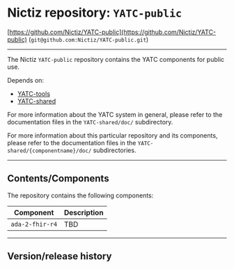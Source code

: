 # Nictiz repository: `YATC-public`

[https://github.com/Nictiz/YATC-public](https://github.com/Nictiz/YATC-public) (`git@github.com:Nictiz/YATC-public.git`)

-------

The Nictiz `YATC-public` repository contains the YATC components for public use. 

Depends on:
* [YATC-tools](https://github.com/Nictiz/YATC-tools)
* [YATC-shared](https://github.com/Nictiz/YATC-shared)

For more information about the YATC system in general, please refer to the documentation files in the `YATC-shared/doc/` subdirectory.

For more information about this particular repository and its components, please refer to the documentation files in the `YATC-shared/{componentname}/doc/` subdirectories.

------

## Contents/Components

The repository contains the following components:

| Component | Description |
| ----- | ----- | 
| `ada-2-fhir-r4` | TBD |

---

## Version/release history

